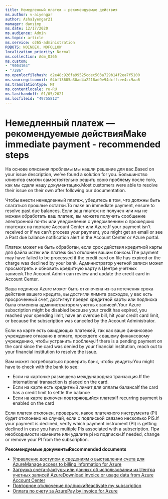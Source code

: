 ```yaml
---
title: Немедленный платеж — рекомендуемые действия
ms.author: v-aiyengar
author: AshaIyengar21
manager: dansimp
ms.date: 12/17/2020
ms.audience: Admin
ms.topic: article
ms.service: o365-administration
ROBOTS: NOINDEX, NOFOLLOW
localization_priority: Normal
ms.collection: Adm_O365
ms.custom:
- "9004164"
- "7286"
ms.openlocfilehash: d2e48c926fa99525cdec503a729b14f2ea7f5100
ms.sourcegitcommit: 04bf13605a30ad4a2218ad9e94dcffcee4cc9aa6
ms.translationtype: MT
ms.contentlocale: ru-RU
ms.lasthandoff: 01/05/2021
ms.locfileid: "49755812"
---
```

# <a name="make-immediate-payment---recommended-steps"></a><span data-ttu-id="7455f-102">Немедленный платеж — рекомендуемые действия</span><span class="sxs-lookup"><span data-stu-id="7455f-102">Make immediate payment - recommended steps</span></span>

<span data-ttu-id="7455f-103">На основе описания проблемы мы нашли решение для вас.</span><span class="sxs-lookup"><span data-stu-id="7455f-103">Based on your issue description, we’ve found a solution for you.</span></span> <span data-ttu-id="7455f-104">Большинство клиентов смогли самостоятельно решить свою проблему после того, как мы сдали нашу документацию.</span><span class="sxs-lookup"><span data-stu-id="7455f-104">Most customers were able to resolve their issue on their own after following our documentation.</span></span>

<span data-ttu-id="7455f-105">Чтобы внести немедленный платеж, убедитесь в том, что должны быть слагаться прошлые остатки.</span><span class="sxs-lookup"><span data-stu-id="7455f-105">To make an immediate payment, ensure to resolve past due balances.</span></span> <span data-ttu-id="7455f-106">Если ваш платеж не получен или мы не можем обработать ваш платеж, вы можете получить сообщение электронной почты или уведомление с уведомлением о прошедших платежах на портале Account Center или Azure.</span><span class="sxs-lookup"><span data-stu-id="7455f-106">If your payment isn't received or if we can't process your payment, you might get an email or see a Past due balance notification alert in the Account Center or Azure portal.</span></span> 

<span data-ttu-id="7455f-107">Платеж может не быть обработан, если срок действия кредитной карты для файла истек или платеж был отклонен вашим банком.</span><span class="sxs-lookup"><span data-stu-id="7455f-107">The payment may have failed to be processed if the credit card on file has expired or the charge was declined by your bank.</span></span> <span data-ttu-id="7455f-108">Администратор учетной записи может просмотреть и обновить кредитную карту в Центре учетных записей.</span><span class="sxs-lookup"><span data-stu-id="7455f-108">The Account Admin can review and update the credit card in Account Center.</span></span> 

<span data-ttu-id="7455f-109">Ваша подписка Azure может быть отключена из-за истечения срока действия вашего кредита, вы достигли лимита расходов, у вас есть просроченный счет, достигнут предел кредитной карты или подписка была отменена администратором учетных записей.</span><span class="sxs-lookup"><span data-stu-id="7455f-109">Your Azure subscription might be disabled because your credit has expired, you reached your spending limit, have an overdue bill, hit your credit card limit, or because the subscription was canceled by the Account Administrator.</span></span>  

<span data-ttu-id="7455f-110">Если на карте есть ожидающих платежей, так как ваше финансовое учреждение отказано в оплате, просядете к вашему финансовому учреждению, чтобы устранить проблему.</span><span class="sxs-lookup"><span data-stu-id="7455f-110">If there is a pending payment on the card since the card was denied by your financial institution, reach out to your financial institution to resolve the issue.</span></span>  

<span data-ttu-id="7455f-111">Вам может потребоваться проверить банк, чтобы увидеть:</span><span class="sxs-lookup"><span data-stu-id="7455f-111">You might have to check with the bank to see:</span></span>

- <span data-ttu-id="7455f-112">Если на карточке размещена международная транзакция.</span><span class="sxs-lookup"><span data-stu-id="7455f-112">If the international transaction is placed on the card.</span></span> 
- <span data-ttu-id="7455f-113">Если на карте есть кредитный лимит для оплаты баланса</span><span class="sxs-lookup"><span data-stu-id="7455f-113">If the card has a credit limit to settle the balance</span></span> 
- <span data-ttu-id="7455f-114">Если на карте включен повторяющийся платеж</span><span class="sxs-lookup"><span data-stu-id="7455f-114">If recurring payment is enabled on the card</span></span> 

<span data-ttu-id="7455f-115">Если платеж отклонен, проверьте, какое платежного инструмента (PI) будет отклонено на случай, если с подпиской связано несколько PIS.</span><span class="sxs-lookup"><span data-stu-id="7455f-115">If your payment is declined, verify which payment instrument (PI) is getting declined in case you have multiple PIs associated with a subscription.</span></span> <span data-ttu-id="7455f-116">При необходимости измените или удалите pi из подписки.</span><span class="sxs-lookup"><span data-stu-id="7455f-116">If needed, change or remove your PI from the subscription.</span></span> 

<span data-ttu-id="7455f-117">**Рекомендуемые документы**</span><span class="sxs-lookup"><span data-stu-id="7455f-117">**Recommended documents**</span></span> 

- [<span data-ttu-id="7455f-118">Управление доступом к сведениям о выставлении счета для Azure</span><span class="sxs-lookup"><span data-stu-id="7455f-118">Manage access to billing information for Azure</span></span>](https://docs.microsoft.com/azure/billing/billing-manage-access?WT.mc_id=Portal-Microsoft_Azure_Support)
- [<span data-ttu-id="7455f-119">Загрузка счета-фактуры или данных об использовании из Центра учетных записей Azure</span><span class="sxs-lookup"><span data-stu-id="7455f-119">Download invoice or usage data from Azure Account Center</span></span>](https://docs.microsoft.com/azure/billing/billing-download-azure-invoice-daily-usage-date?WT.mc_id=Portal-Microsoft_Azure_Support)
- [<span data-ttu-id="7455f-120">Повторное отключение подписки</span><span class="sxs-lookup"><span data-stu-id="7455f-120">Reactivate my subscription</span></span>](https://docs.microsoft.com/azure/billing/billing-subscription-become-disable?WT.mc_id=Portal-Microsoft_Azure_Support)
- [<span data-ttu-id="7455f-121">Оплата по счету за Azure</span><span class="sxs-lookup"><span data-stu-id="7455f-121">Pay by invoice for Azure</span></span>](https://docs.microsoft.com/azure/cost-management-billing/manage/pay-by-invoice) 